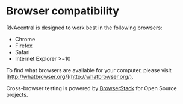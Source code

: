 
# <i class="fa fa-desktop"></i> Browser compatibility

RNAcentral is designed to work best in the following browsers:

* Chrome
* Firefox
* Safari
* Internet Explorer >=10

To find what browsers are available for your computer, please visit [http://whatbrowser.org/](http://whatbrowser.org/).

Cross-browser testing is powered by [BrowserStack](http://browserstack.com/) for Open Source projects.
